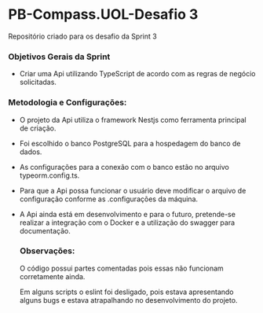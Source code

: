 # PB-Compass.UOL-Desafio 3
Repositório criado para os desafio da Sprint 3

### Objetivos Gerais da Sprint

- Criar uma Api utilizando TypeScript de acordo com as regras de negócio solicitadas.

### Metodologia e Configurações:

- O projeto da Api utiliza o framework Nestjs como ferramenta principal de criação.

- Foi escolhido o banco PostgreSQL para a hospedagem do banco de dados.

- As configurações para a conexão com o banco estão no arquivo typeorm.config.ts.

- Para que a Api possa funcionar o usuário deve modificar o arquivo de configuração conforme as .configurações da máquina.

- A Api ainda está em desenvolvimento e para o futuro, pretende-se realizar a integração com o Docker e a utilização do swagger para documentação.

  

  ### Observações:

  O código possui partes comentadas pois essas não funcionam corretamente ainda.

  Em alguns scripts o eslint foi desligado, pois estava apresentando alguns bugs e estava atrapalhando no desenvolvimento do projeto.
  
  
